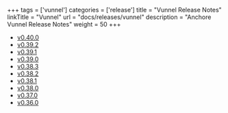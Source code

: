 +++
tags = ['vunnel']
categories = ['release']
title = "Vunnel Release Notes" 
linkTitle = "Vunnel"
url = "docs/releases/vunnel"
description = "Anchore Vunnel Release Notes"
weight = 50
+++

- [v0.40.0](./v0.40.0/)
- [v0.39.2](./v0.39.2/)
- [v0.39.1](./v0.39.1/)
- [v0.39.0](./v0.39.0/)
- [v0.38.3](./v0.38.3/)
- [v0.38.2](./v0.38.2/)
- [v0.38.1](./v0.38.1/)
- [v0.38.0](./v0.38.0/)
- [v0.37.0](./v0.37.0/)
- [v0.36.0](./v0.36.0/)
